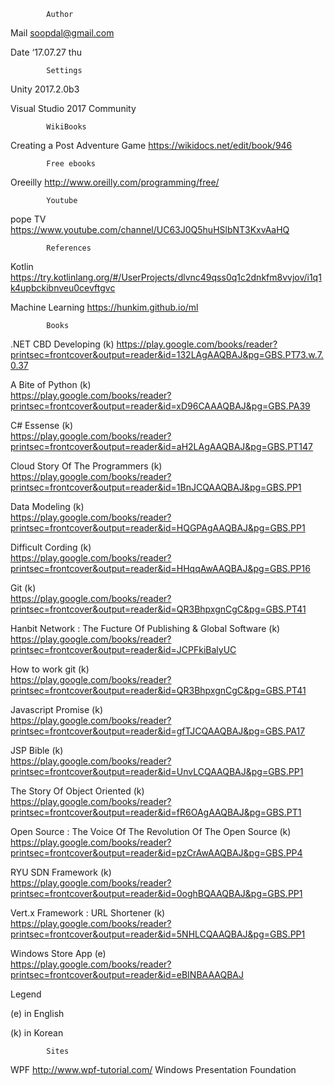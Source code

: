             Author
Mail	soopdal@gmail.com

Date	‘17.07.27 thu



            Settings
Unity 2017.2.0b3

Visual Studio 2017 Community

            WikiBooks
Creating a Post Adventure Game      https://wikidocs.net/edit/book/946

            Free ebooks                         
Oreeilly                            http://www.oreilly.com/programming/free/

            Youtube
pope TV                             https://www.youtube.com/channel/UC63J0Q5huHSlbNT3KxvAaHQ

            References
Kotlin                              https://try.kotlinlang.org/#/UserProjects/dlvnc49qss0q1c2dnkfm8vvjov/i1q1k4upbckibnveu0cevftgvc

Machine Learning                    https://hunkim.github.io/ml


            Books
            
.NET CBD Developing (k)
https://play.google.com/books/reader?printsec=frontcover&output=reader&id=132LAgAAQBAJ&pg=GBS.PT73.w.7.0.37

A Bite of Python (k)       
https://play.google.com/books/reader?printsec=frontcover&output=reader&id=xD96CAAAQBAJ&pg=GBS.PA39

C# Essense (k)             
https://play.google.com/books/reader?printsec=frontcover&output=reader&id=aH2LAgAAQBAJ&pg=GBS.PT147

Cloud Story Of The Programmers (k)            
https://play.google.com/books/reader?printsec=frontcover&output=reader&id=1BnJCQAAQBAJ&pg=GBS.PP1

Data Modeling (k)          
https://play.google.com/books/reader?printsec=frontcover&output=reader&id=HQGPAgAAQBAJ&pg=GBS.PP1

Difficult Cording (k)      
https://play.google.com/books/reader?printsec=frontcover&output=reader&id=HHqqAwAAQBAJ&pg=GBS.PP16

Git (k)                    
https://play.google.com/books/reader?printsec=frontcover&output=reader&id=QR3BhpxgnCgC&pg=GBS.PT41

Hanbit Network : The Fucture Of Publishing & Global Software (k)         
https://play.google.com/books/reader?printsec=frontcover&output=reader&id=JCPFkiBalyUC

How to work git (k)        
https://play.google.com/books/reader?printsec=frontcover&output=reader&id=QR3BhpxgnCgC&pg=GBS.PT41

Javascript Promise (k)     
https://play.google.com/books/reader?printsec=frontcover&output=reader&id=gfTJCQAAQBAJ&pg=GBS.PA17

JSP Bible (k)              
https://play.google.com/books/reader?printsec=frontcover&output=reader&id=UnvLCQAAQBAJ&pg=GBS.PP1

The Story Of Object Oriented (k)        
https://play.google.com/books/reader?printsec=frontcover&output=reader&id=fR6OAgAAQBAJ&pg=GBS.PT1

Open Source : The Voice Of The Revolution Of The Open Source (k)            
https://play.google.com/books/reader?printsec=frontcover&output=reader&id=pzCrAwAAQBAJ&pg=GBS.PP4

RYU SDN Framework (k)      
https://play.google.com/books/reader?printsec=frontcover&output=reader&id=0oghBQAAQBAJ&pg=GBS.PP1

Vert.x Framework : URL Shortener (k)       
https://play.google.com/books/reader?printsec=frontcover&output=reader&id=5NHLCQAAQBAJ&pg=GBS.PP1

Windows Store App (e)       
https://play.google.com/books/reader?printsec=frontcover&output=reader&id=eBINBAAAQBAJ

Legend

(e)         in English

(k)         in Korean

            Sites
            
WPF 
http://www.wpf-tutorial.com/
Windows Presentation Foundation



